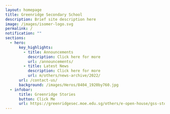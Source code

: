 ```yaml
---
layout: homepage
title: Greenridge Secondary School
description: Brief site description here
image: /images/isomer-logo.svg
permalink: /
notification: ""
sections:
  - hero:
      key_highlights:
        - title: Announcements
          description: Click here for more
          url: /announcements/
        - title: Latest News
          description: Click here for more
          url: m/others/news-archive/2022/
      url: /contact-us/
      background: /images/Heros/8404_1920by760.jpg
  - infobar:
      title: Greenridge Stories
      button: Click Me
      url: https://greenridgesec.moe.edu.sg/others/e-open-house/gss-stories
---
```

